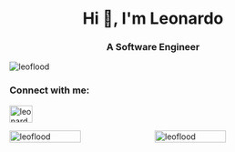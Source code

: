 <h1 align="center">Hi 👋, I'm Leonardo</h1>
<h3 align="center">A Software Engineer</h3>

<p align="left"> <img src="https://komarev.com/ghpvc/?username=leoflood&label=Profile%20views&color=0e75b6&style=flat" alt="leoflood" /> </p>

<h3 align="left">Connect with me:</h3>
<p align="left">
<a href="https://linkedin.com/in/leonardoflood" target="blank"><img align="center" src="https://raw.githubusercontent.com/rahuldkjain/github-profile-readme-generator/master/src/images/icons/Social/linked-in-alt.svg" alt="leonardoflood" height="30" width="40" /></a>
</p>

<div style="display: flex;">
  <img align="left" style="width: 50%;" src="https://github-readme-stats.vercel.app/api/top-langs?username=leoflood&show_icons=true&locale=en&layout=compact" alt="leoflood" />
  <img align="right" style="width: 50%;" src="https://github-readme-stats.vercel.app/api?username=leoflood&show_icons=true&locale=en" alt="leoflood" />
</div>
